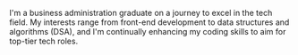 I'm a business administration graduate on a journey to excel in the tech field. My interests range from front-end development to data structures and algorithms (DSA), and I'm continually enhancing my coding skills to aim for top-tier tech roles.
<!---
nithixhh/nithixhh is a ✨ special ✨ repository because its `README.md` (this file) appears on your GitHub profile.
You can click the Preview link to take a look at your changes.
--->
